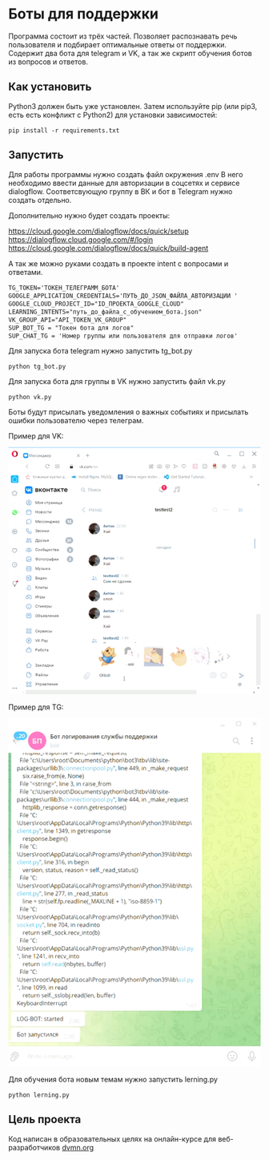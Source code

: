 # Боты для поддержки

Программа состоит из трёх частей. Позволяет распознавать речь пользователя и подбирает оптимальные ответы от поддержки.
Содержит два бота для telegram и VK, а так же скрипт обучения ботов из вопросов и ответов.


## Как установить

Python3 должен быть уже установлен. Затем используйте pip (или pip3, есть есть конфликт с Python2) для установки зависимостей:

```
pip install -r requirements.txt
```

## Запустить


Для работы программы нужно создать файл окружения .env
В него необходимо ввести данные для авторизации в соцсетях и сервисе dialogflow.
Соответсвующую группу в ВК и бот в Telegram нужно создать отдельно.

Дополнительно нужно будет создать проекты:

https://cloud.google.com/dialogflow/docs/quick/setup
https://dialogflow.cloud.google.com/#/login
https://cloud.google.com/dialogflow/docs/quick/build-agent

А так же можно руками создать в проекте intent  с вопросами и ответами.


```
TG_TOKEN='ТОКЕН_ТЕЛЕГРАММ_БОТА'
GOOGLE_APPLICATION_CREDENTIALS='ПУТЬ_ДО_JSON_ФАЙЛА_АВТОРИЗАЦИИ '
GOOGLE_CLOUD_PROJECT_ID="ID_ПРОЕКТА_GOOGLE_CLOUD"
LEARNING_INTENTS="путь_до_файла_с_обучением_бота.json"
VK_GROUP_API="API_TOKEN_VK_GROUP"
SUP_BOT_TG = "Токен бота для логов"
SUP_CHAT_TG = 'Номер группы или пользователя для отправки логов'
```

Для запуска бота telegram нужно запустить tg_bot.py

```
python tg_bot.py
```

Для запуска бота для группы в VK нужно запустить файл vk.py

```
python vk.py
```
Боты будут присылать уведомления о важных событиях и присылать ошибки пользователю через телеграм.


Пример для VK:

![](vk.gif)


Пример для TG:

![](tg.gif)





Для обучения бота новым темам нужно запустить lerning.py

```
python lerning.py
```

## Цель проекта

Код написан в образовательных целях на онлайн-курсе для веб-разработчиков [dvmn.org](dvmn.org)